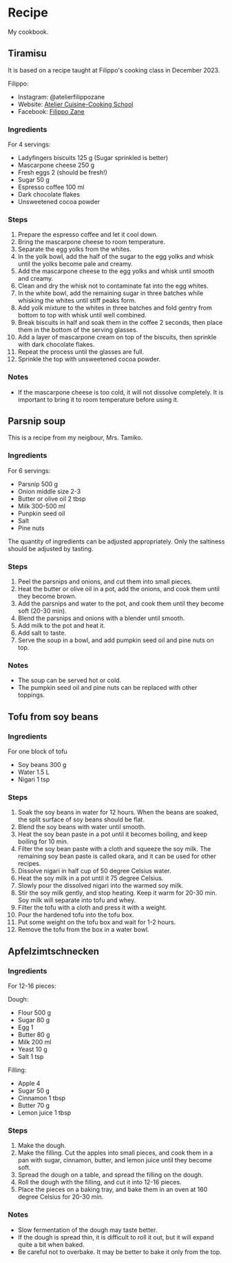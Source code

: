 # Recipe

My cookbook.

## Tiramisu

It is based on a recipe taught at Filippo's cooking class in December 2023.

Filippo:
- Instagram: @atelierfilippozane
- Website: [ Atelier Cuisine-Cooking School](https://linktr.ee/atelierfilippozane)
- Facebook: [Filippo Zane](https://www.facebook.com/atelierfilippozane/)

### Ingredients

For 4 servings:

- Ladyfingers biscuits 125 g (Sugar sprinkled is better)
- Mascarpone cheese 250 g
- Fresh eggs 2 (should be fresh!)
- Sugar 50 g
- Espresso coffee 100 ml
- Dark chocolate flakes
- Unsweetened cocoa powder

### Steps

1. Prepare the espresso coffee and let it cool down.
2. Bring the mascarpone cheese to room temperature.
3. Separate the egg yolks from the whites.
4. In the yolk bowl, add the half of the sugar to the egg yolks and whisk until the yolks become pale and creamy.
5. Add the mascarpone cheese to the egg yolks and whisk until smooth and creamy.
6. Clean and dry the whisk not to contaminate fat into the egg whites.
7. In the white bowl, add the remaining sugar in three batches while whisking the whites until stiff peaks form.
8. Add yolk mixture to the whites in three batches and fold gentry from bottom to top with whisk until well combined.
9. Break biscuits in half and soak them in the coffee 2 seconds, then place them in the bottom of the serving glasses.
10. Add a layer of mascarpone cream on top of the biscuits, then sprinkle with dark chocolate flakes.
11. Repeat the process until the glasses are full.
12. Sprinkle the top with unsweetened cocoa powder.

### Notes

- If the mascarpone cheese is too cold, it will not dissolve completely.
  It is important to bring it to room temperature before using it.

## Parsnip soup

This is a recipe from my neigbour, Mrs. Tamiko.

### Ingredients

For 6 servings:

- Parsnip 500 g
- Onion middle size 2-3
- Butter or olive oil 2 tbsp
- Milk 300-500 ml
- Punpkin seed oil
- Salt
- Pine nuts

The quantity of ingredients can be adjusted appropriately.
Only the saltiness should be adjusted by tasting.

### Steps

1. Peel the parsnips and onions, and cut them into small pieces.
2. Heat the butter or olive oil in a pot, add the onions, and cook them until they become brown.
3. Add the parsnips and water to the pot, and cook them until they become soft (20-30 min).
4. Blend the parsnips and onions with a blender until smooth.
5. Add milk to the pot and heat it.
6. Add salt to taste.
7. Serve the soup in a bowl, and add pumpkin seed oil and pine nuts on top.

### Notes

- The soup can be served hot or cold.
- The pumpkin seed oil and pine nuts can be replaced with other toppings.

## Tofu from soy beans

### Ingredients

For one block of tofu

- Soy beans 300 g
- Water 1.5 L
- Nigari 1 tsp

### Steps

1. Soak the soy beans in water for 12 hours.
   When the beans are soaked, the split surface of soy beans should be flat.
2. Blend the soy beans with water until smooth.
3. Heat the soy bean paste in a pot until it becomes boiling, and keep boiling for 10 min.
4. Filter the soy bean paste with a cloth and squeeze the soy milk.
   The remaining soy bean paste is called okara, and it can be used for other recipes.
5. Dissolve nigari in half cup of 50 degree Celsius water.
6. Heat the soy milk in a pot until it 75 degree Celsius.
7. Slowly pour the dissolved nigari into the warmed soy milk.
8. Stir the soy milk gently, and stop heating. Keep it warm for 20-30 min.
   Soy milk will separate into tofu and whey.
9. Filter the tofu with a cloth and press it with a weight.
10. Pour the hardened tofu into the tofu box.
11. Put some weight on the tofu box and wait for 1-2 hours.
12. Remove the tofu from the box in a water bowl.

## Apfelzimtschnecken

### Ingredients

For 12-16 pieces:

Dough:
- Flour 500 g
- Sugar 80 g
- Egg 1
- Butter 80 g
- Milk 200 ml
- Yeast 10 g
- Salt 1 tsp

Filling:
- Apple 4
- Sugar 50 g
- Cinnamon 1 tbsp
- Butter 70 g
- Lemon juice 1 tbsp

### Steps

1. Make the dough.
2. Make the filling. Cut the apples into small pieces, and cook them in a pan
   with sugar, cinnamon, butter, and lemon juice until they become soft.
3. Spread the dough on a table, and spread the filling on the dough.
4. Roll the dough with the filling, and cut it into 12-16 pieces.
5. Place the pieces on a baking tray, and bake them in an oven at 160 degree Celsius for 20-30 min.

### Notes

- Slow fermentation of the dough may taste better.
- If the dough is spread thin, it is difficult to roll it out, but it will expand quite a bit when baked.
- Be careful not to overbake. It may be better to bake it only from the top.
